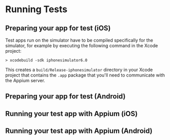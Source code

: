 Running Tests
=============

<a name="prep-ios"></a>Preparing your app for test (iOS)
-----
Test apps run on the simulator have to be compiled specifically for the
simulator, for example by executing the following command in the Xcode project:

    > xcodebuild -sdk iphonesimulator6.0

This creates a `build/Release-iphonesimulator` directory in your Xcode project
that contains the `.app` package that you'll need to communicate with the
Appium server.

<a name="prep-android"></a>Preparing your app for test (Android)
------

<a name="run-ios"></a>Running your test app with Appium (iOS)
------

<a name="run-android"></a>Running your test app with Appium (Android)
-----
